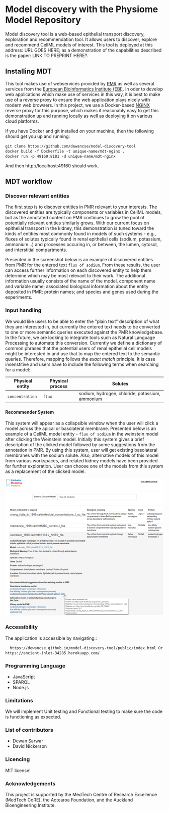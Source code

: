 # Model discovery with the Physiome Model Repository

Model discovery tool is a web-based epithelial transport discovery, exploration and recommendation tool. It allows users to discover, explore and recommend CellML models of interest. This tool is deployed at this address: URL GOES HERE; as a demonstration of the capabilities described is the paper: LINK TO PREPRINT HERE?.

## Installing MDT

This tool makes use of webservices provided by [PMR](https://models.physiomeproject.org) as well as several services from the [European Bioinformatics Institute (EBI)](https://www.ebi.ac.uk/services). In oder to develop web applications which make use of services in this way, it is best to make use of a reverse proxy to ensure the web application plays nicely with modern web browsers. In this project, we use a Docker-based [NGINX](http://nginx.org/) reverse proxy for this purpose, which makes it reasonably easy to get this demonstration up and running locally as well as deploying it on various cloud platforms.

If you have Docker and git installed on your machine, then the following should get you up and running:
```
git clone https://github.com/dewancse/model-discovery-tool
docker build -f Dockerfile -t unique-name/mdt-nginx .
docker run -p 49160:8181 -d unique-name/mdt-nginx
```
And then http://localhost:49160 should work.

## MDT workflow

### Discover relevant entities

The first step is to discover entities in PMR relevant to your interests. The discovered entities are typically components or variables in CellML models, but as the annotated content on PMR continues to grow the pool of potentially relevant entities similarly grows. With our current focus on epithelial transport in the kidney, this demonstration is tuned toward the kinds of entities most commonly found in models of such systems - e.g., fluxes of solutes typically found in renal epithelial cells (sodium, potassium, ammonium...) and processes occuring in, or between, the lumen, cytosol, and interstitial compartments.

Presented in the screenshot below is an example of discovered entities from PMR for the entered text `flux of sodium`. From these results, the user can access further information on each discovered entity to help them determine which may be most relevant to their work. The additional information usually consists of the name of the model, component name and variable name; associated biological information about the entity deposited in PMR; protein names; and species and genes used during the experiments.

### Input handling

We would like users to be able to enter the "plain text" description of what they are interested in, but currently the entered text needs to be converted to one or more semantic queries executed against the PMR knowledgebase. In the future, we are looking to integrate tools such as Natural Language Processing to automate this conversion. Currently we define a dictionary of common phrases that the potential users of renal epithelial cell models might be interested in and use that to map the entered text to the semantic queries. Therefore, mapping follows the *exact match* principle. It is case insenstitive and users have to include the following terms when searching for a model:

| Physical entity | Physical process | Solutes |
| --- | --- | --- |
| `concentration` | `flux` | sodium, hydrogen, chloride, potassium, ammonium |

#### Recommender System
This system will appear as a collapsible window when the user will click a model across the apical or basolateral membrane. Presented below is an example of a CellML model entity - `flux of sodium` in the weinstein model after clicking the Weinstein model. Initially this system gives a brief description of the clicked model followed by some suggestions from the annotation in PMR. By using this system, user will get existing basolateral membranes with the sodium solute. Also, alternative models of this model from various workspaces, and related kidney models have been provided for further exploration. User can choose one of the models from this system as a replacement of the clicked model.

<center><img src=public/img/UseCaseDiagram.png /></center>

### Accessibility
The application is accessible by navigating::
```
  https://dewancse.github.io/model-discovery-tool/public/index.html Or https://ancient-inlet-34285.herokuapp.com/
```

### Programming Language
- JavaScript
- SPARQL
- Node.js

### Limitations
We will implement Unit testing and Functional testing to make sure the code is functioning as expected.

### List of contributors
- Dewan Sarwar
- David Nickerson

### Licencing
MIT license!

### Acknowledgements
This project is supported by the MedTech Centre of Research Excellence (MedTech CoRE), the Aotearoa Foundation, and the Auckland Bioengineering Institute.
